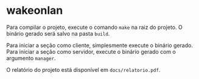 # wakeonlan

Para compilar o projeto, execute o comando `make` na raiz do projeto.
O binário gerado será salvo na pasta `build`.

Para iniciar a seção como cliente, simplesmente execute o binário gerado.
Para iniciar a seção como servidor, execute o binário gerado com o argumento `manager`.

O relatório do projeto está disponível em `docs/relatorio.pdf`.
